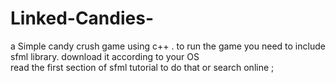 # Linked-Candies-
a Simple candy crush game using c++ .
to run the game you need to include sfml library.
download it according to your OS  
read the first section of sfml tutorial to do that
or search online ; 
  

